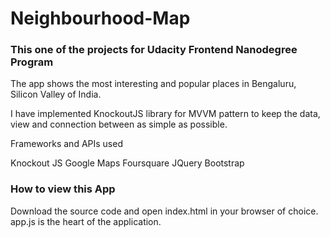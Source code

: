 # Neighbourhood-Map

### This one of the projects for Udacity Frontend Nanodegree Program

The app shows the most interesting and popular places in Bengaluru, Silicon Valley of India.

I have implemented KnockoutJS library for MVVM pattern to keep the data, view and connection between as simple as possible.

Frameworks and APIs used

Knockout JS
Google Maps
Foursquare
JQuery
Bootstrap


### How to view this App

Download the source code and open index.html in your browser of choice.
app.js is the heart of the application.